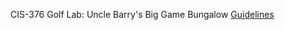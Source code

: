 CIS-376 Golf Lab: Uncle Barry's Big Game Bungalow
[Guidelines](https://gist.github.com/barrycumbie/e2491ce65ed1b8711ce78fc897028597)
